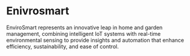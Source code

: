 # Enivrosmart
EnviroSmart represents an innovative leap in home and garden management, combining intelligent IoT systems with real-time environmental sensing to provide insights and automation that enhance efficiency, sustainability, and ease of control.
